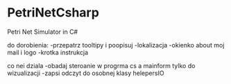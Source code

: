 # PetriNetCsharp
Petri Net Simulator in C#

do dorobienia:
-przepatrz tooltipy i poopisuj
-lokalizacja
-okienko about moj mail i logo
-krotka instrukcja


co nei dziala
-obadaj steroanie w progrma cs a mainform tylko do wizualizacji
-zapsi odczyt do osobnej klasy helepersIO





